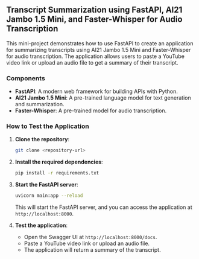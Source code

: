 ## Transcript Summarization using FastAPI, AI21 Jambo 1.5 Mini, and Faster-Whisper for Audio Transcription

This mini-project demonstrates how to use FastAPI to create an application for summarizing transcripts using AI21 Jambo 1.5 Mini and Faster-Whisper for audio transcription. The application allows users to paste a YouTube video link or upload an audio file to get a summary of their transcript.

### Components

- **FastAPI**: A modern web framework for building APIs with Python.
- **AI21 Jambo 1.5 Mini**: A pre-trained language model for text generation and summarization.
- **Faster-Whisper**: A pre-trained model for audio transcription.

### How to Test the Application

1. **Clone the repository**:
    ```bash
    git clone <repository-url>
    ```

2. **Install the required dependencies**:
    ```bash
    pip install -r requirements.txt
    ```

3. **Start the FastAPI server**:
    ```bash
    uvicorn main:app --reload
    ```

    This will start the FastAPI server, and you can access the application at `http://localhost:8000`.

4. **Test the application**:
    - Open the Swagger UI at `http://localhost:8000/docs`.
    - Paste a YouTube video link or upload an audio file.
    - The application will return a summary of the transcript.

